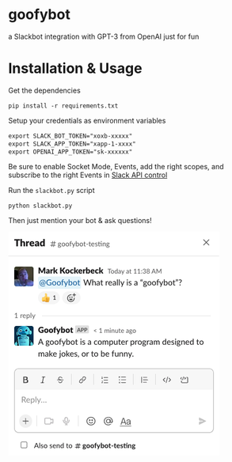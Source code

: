 # goofybot
a Slackbot integration with GPT-3 from OpenAI just for fun

# Installation & Usage
Get the dependencies
```
pip install -r requirements.txt
```

Setup your credentials as environment variables
```
export SLACK_BOT_TOKEN="xoxb-xxxxx"
export SLACK_APP_TOKEN="xapp-1-xxxx"
export OPENAI_APP_TOKEN="sk-xxxxxx"
```

Be sure to enable Socket Mode, Events, add the right scopes, and subscribe to the right Events in [Slack API control](https://api.slack.com/apps/)

Run the `slackbot.py` script
```
python slackbot.py
```

Then just mention your bot & ask questions!

![Goofybot Example](assets/goofybot_example.png)
